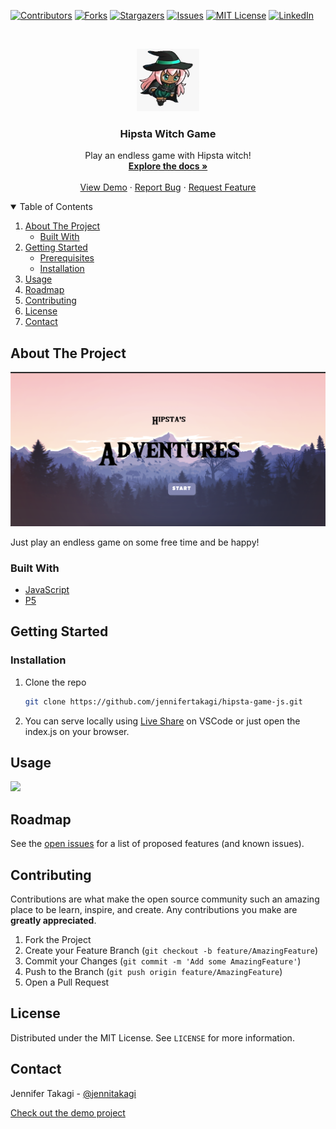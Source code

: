 <!-- Inspired by https://github.com/jennifertakagi/hipsta-game-js -->

<!-- PROJECT SHIELDS -->
[![Contributors][contributors-shield]][contributors-url]
[![Forks][forks-shield]][forks-url]
[![Stargazers][stars-shield]][stars-url]
[![Issues][issues-shield]][issues-url]
[![MIT License][license-shield]][license-url]
[![LinkedIn][linkedin-shield]][linkedin-url]



<!-- PROJECT LOGO -->
<br />
<p align="center">
  <a href="https://github.com/jennifertakagi/hipsta-game-js">
    <img src="docs/logo.jpeg" alt="Logo" width="100" height="100">
  </a>

  <h3 align="center">Hipsta Witch Game</h3>

  <p align="center">
    Play an endless game with Hipsta witch!
    <br />
    <a href="https://github.com/jennifertakagi/hipsta-game-js"><strong>Explore the docs »</strong></a>
    <br />
    <br />
    <a href="https://jennifertakagi.github.io/hipsta-game-js/">View Demo</a>
    ·
    <a href="https://github.com/jennifertakagi/hipsta-game-js/issues">Report Bug</a>
    ·
    <a href="https://github.com/jennifertakagi/hipsta-game-js/issues">Request Feature</a>
  </p>
</p>



<!-- TABLE OF CONTENTS -->
<details open="open">
  <summary>Table of Contents</summary>
  <ol>
    <li>
      <a href="#about-the-project">About The Project</a>
      <ul>
        <li><a href="#built-with">Built With</a></li>
      </ul>
    </li>
    <li>
      <a href="#getting-started">Getting Started</a>
      <ul>
        <li><a href="#prerequisites">Prerequisites</a></li>
        <li><a href="#installation">Installation</a></li>
      </ul>
    </li>
    <li><a href="#usage">Usage</a></li>
    <li><a href="#roadmap">Roadmap</a></li>
    <li><a href="#contributing">Contributing</a></li>
    <li><a href="#license">License</a></li>
    <li><a href="#contact">Contact</a></li>
  </ol>
</details>



<!-- ABOUT THE PROJECT -->
## About The Project

[![Product Name Screen Shot][product-screenshot]](https://jennifertakagi.github.io/hipsta-game-js/)

Just play an endless game on some free time and be happy!



### Built With

* [JavaScript](https://www.javascript.com/)
* [P5](https://editor.p5js.org/)



<!-- GETTING STARTED -->
## Getting Started

### Installation

1. Clone the repo
   ```sh
   git clone https://github.com/jennifertakagi/hipsta-game-js.git
   ```
2. You can serve locally using [Live Share](https://marketplace.visualstudio.com/items?itemName=ritwickdey.LiveServer) on VSCode or just open the index.js on your browser.



<!-- USAGE EXAMPLES -->
## Usage

<p align="left">
   <img src="docs/hipsta-game.gif" />
</p>



<!-- ROADMAP -->
## Roadmap

See the [open issues](https://github.com/jennifertakagi/hipsta-game-js/issues) for a list of proposed features (and known issues).



<!-- CONTRIBUTING -->
## Contributing

Contributions are what make the open source community such an amazing place to be learn, inspire, and create. Any contributions you make are **greatly appreciated**.

1. Fork the Project
2. Create your Feature Branch (`git checkout -b feature/AmazingFeature`)
3. Commit your Changes (`git commit -m 'Add some AmazingFeature'`)
4. Push to the Branch (`git push origin feature/AmazingFeature`)
5. Open a Pull Request



<!-- LICENSE -->
## License

Distributed under the MIT License. See `LICENSE` for more information.



<!-- CONTACT -->
## Contact

Jennifer Takagi - [@jennitakagi](https://twitter.com/jennitakagi)

[Check out the demo project](https://jennifertakagi.github.io/hipsta-game-js/)



<!-- MARKDOWN LINKS & IMAGES -->
<!-- https://www.markdownguide.org/basic-syntax/#reference-style-links -->
[contributors-shield]: https://img.shields.io/github/contributors/jennifertakagi/hipsta-game-js.svg?style=for-the-badge
[contributors-url]: https://github.com/jennifertakagi/hipsta-game-js/graphs/contributors
[forks-shield]: https://img.shields.io/github/forks/jennifertakagi/hipsta-game-js.svg?style=for-the-badge
[forks-url]: https://github.com/jennifertakagi/hipsta-game-js/network/members
[stars-shield]: https://img.shields.io/github/stars/jennifertakagi/hipsta-game-js.svg?style=for-the-badge
[stars-url]: https://github.com/jennifertakagi/hipsta-game-js/stargazers
[issues-shield]: https://img.shields.io/github/issues/jennifertakagi/hipsta-game-js.svg?style=for-the-badge
[issues-url]: https://github.com/jennifertakagi/hipsta-game-js/issues
[license-shield]: https://img.shields.io/github/license/jennifertakagi/hipsta-game-js.svg?style=for-the-badge
[license-url]: https://github.com/jennifertakagi/hipsta-game-js/blob/master/LICENSE.txt
[linkedin-shield]: https://img.shields.io/badge/-LinkedIn-black.svg?style=for-the-badge&logo=linkedin&colorB=555
[linkedin-url]: https://linkedin.com/in/jennifertakagi
[product-screenshot]: docs/screenshot.png